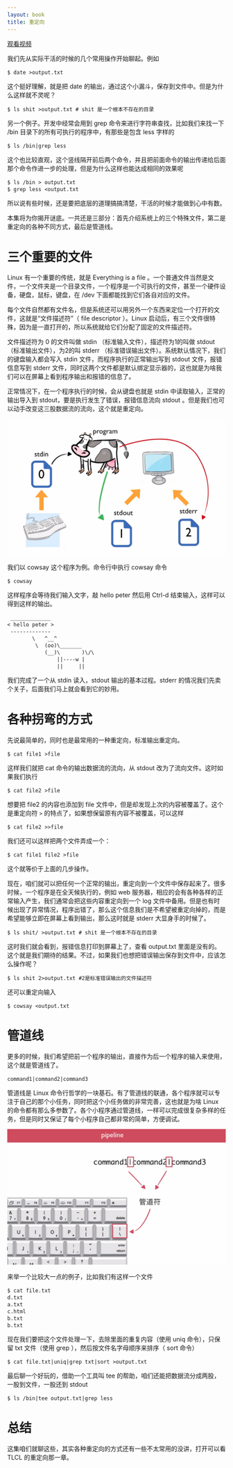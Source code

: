 ```yaml
---
layout: book
title: 重定向
---
```


[观看视频](http://www.imooc.com/video/3530)

我们先从实际干活的时候的几个常用操作开始聊起。例如

    $ date >output.txt

这个挺好理解，就是把 date 的输出，通过这个小漏斗，保存到文件中。但是为什么这样就不灵呢？

    $ ls shit >output.txt # shit 是一个根本不存在的目录

另一个例子。开发中经常会用到 grep 命令来进行字符串查找，比如我们来找一下 /bin 目录下的所有可执行的程序中，有那些是包含 less 字样的

    $ ls /bin|grep less

这个也比较直观，这个竖线隔开前后两个命令，并且把前面命令的输出传递给后面那个命令作进一步的处理，但是为什么这样也能达成相同的效果呢

    $ ls /bin > output.txt
    $ grep less <output.txt

所以说有些时候，还是要把底层的道理搞搞清楚，干活的时候才能做到心中有数。

本集将为你揭开谜底。一共还是三部分：首先介绍系统上的三个特殊文件，第二是重定向的各种不同方式，最后是管道线。

# 三个重要的文件

Linux 有一个重要的传统，就是 Everything is a file 。一个普通文件当然是文件，一个文件夹是一个目录文件，一个程序是一个可执行的文件，甚至一个硬件设备，硬盘，鼠标，键盘，在 /dev 下面都能找到它们各自对应的文件。

每个文件自然都有文件名，但是系统还可以用另外一个东西来定位一个打开的文件，这就是“文件描述符”（ file descriptor ）。Linux 启动后，有三个文件很特殊，因为是一直打开的，所以系统就给它们分配了固定的文件描述符。

文件描述符为 0 的文件叫做 stdin （标准输入文件），描述符为1的叫做 stdout （标准输出文件），为2的叫 stderr （标准错误输出文件）。系统默认情况下，我们的键盘输入都会写入 stdin 文件，而程序执行的正常输出写到 stdout 文件，报错信息写到 stderr 文件，同时这两个文件都是默认绑定显示器的，这也就是为啥我们可以在屏幕上看到程序输出和报错的信息了。

正常情况下，在一个程序执行的时候，会从键盘也就是 stdin 中读取输入，正常的输出导入到 stdout，要是执行发生了错误，报错信息流向 stdout 。但是我们也可以动手改变这三股数据流的流向，这个就是重定向。

![](images/redirection.png)

我们以 cowsay 这个程序为例。命令行中执行 cowsay 命令

    $ cowsay

这样程序会等待我们输入文字，敲 hello peter 然后用 Ctrl-d 结束输入，这样可以得到这样的输出。

     _____________
    < hello peter >
     -------------
            \   ^__^
             \  (oo)\_______
                (__)\       )\/\
                    ||----w |
                    ||     ||

我们完成了一个从 stdin 读入，stdout 输出的基本过程。stderr 的情况我们先卖个关子，后面我们马上就会看到它的妙用。

# 各种拐弯的方式

先说最简单的，同时也是最常用的一种重定向，标准输出重定向。

    $ cat file1 >file

这样我们就把 cat 命令的输出数据流的流向，从 stdout 改为了流向文件。这时如果我们执行

    $ cat file2 >file

想要把 file2 的内容也添加到 file 文件中，但是却发现上次的内容被覆盖了。这个是重定向符 `>` 的特点了，如果想保留原有内容不被覆盖，可以这样

    $ cat file2 >>file


我们还可以这样把两个文件弄成一个：

    $ cat file1 file2 >file

这个就等价于上面的几步操作。

现在，咱们就可以把任何一个正常的输出，重定向到一个文件中保存起来了。很多时候，一个程序是在全天候执行的，例如 web 服务器，相应的会有各种各样的正常输入产生，我们通常会把这些内容重定向到一个 log 文件中备用。但是也有时候出现了异常情况，程序出错了，那么这个信息我们是不希望被重定向掉的，而是希望能够立即在屏幕上看到输出，那么这时就是 stderr 大显身手的时候了。

    $ ls shit/ >output.txt # shit 是一个根本不存在的目录

这时我们就会看到，报错信息打印到屏幕上了，查看 output.txt 里面是没有的。这个就是我们期待的结果。不过，如果我们也想把错误输出保存到文件中，应该怎么操作呢？

    $ ls shit 2>output.txt #2是标准错误输出的文件描述符


还可以重定向输入

    $ cowsay <output.txt

# 管道线

更多的时候，我们希望把前一个程序的输出，直接作为后一个程序的输入来使用，这个就是管道线了。

    command1|command2|command3

管道线是 Linux 命令行哲学的一块基石。有了管道线的联通，各个程序就可以专注于自己的那个小任务，同时把这个小任务做的非常完善，这也就是为啥 Linux 的命令都有那么多参数了。各个小程序通过管道线，一样可以完成很复杂多样的任务，但是同时又保证了每个小程序自己都非常的简单，方便调试。

![](images/pipeline.png)


来举一个比较大一点的例子，比如我们有这样一个文件

    $ cat file.txt
    d.txt
    a.txt
    c.html
    b.txt
    b.txt

现在我们要把这个文件处理一下，去除里面的重复内容（使用 uniq 命令），只保留 txt 文件（使用 grep ），然后按文件名字母顺序来排序（ sort 命令）

    $ cat file.txt|uniq|grep txt|sort >output.txt

最后聊一个好玩的，借助一个工具叫 tee 的帮助，咱们还能把数据流分成两股，一股到文件，一股还到 stdout

    $ ls /bin|tee output.txt|grep less

# 总结

这集咱们就聊这些，其实各种重定向的方式还有一些不太常用的没讲，打开可以看 TLCL 的重定向那一章。
